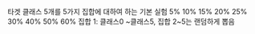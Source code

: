 타겟 클래스 5개를 5가지 집합에 대하여 하는 기본 실험
5% 10% 15% 20% 25% 30% 40% 50% 60%
집합 1: 클래스0 ~클래스5, 집합 2~5는 랜덤하게 뽑음